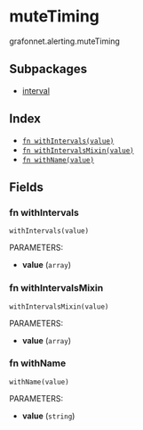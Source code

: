 # muteTiming

grafonnet.alerting.muteTiming

## Subpackages

* [interval](interval/index.md)

## Index

* [`fn withIntervals(value)`](#fn-withintervals)
* [`fn withIntervalsMixin(value)`](#fn-withintervalsmixin)
* [`fn withName(value)`](#fn-withname)

## Fields

### fn withIntervals

```jsonnet
withIntervals(value)
```

PARAMETERS:

* **value** (`array`)


### fn withIntervalsMixin

```jsonnet
withIntervalsMixin(value)
```

PARAMETERS:

* **value** (`array`)


### fn withName

```jsonnet
withName(value)
```

PARAMETERS:

* **value** (`string`)

